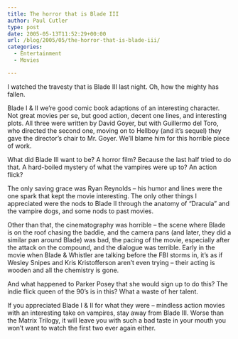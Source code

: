 ```yaml
---
title: The horror that is Blade III
author: Paul Cutler
type: post
date: 2005-05-13T11:52:29+00:00
url: /blog/2005/05/the-horror-that-is-blade-iii/
categories:
  - Entertainment
  - Movies

---
```

I watched the travesty that is Blade III last night. Oh, how the mighty has fallen.

Blade I & II we&#8217;re good comic book adaptions of an interesting character. Not great movies per se, but good action, decent one lines, and interesting plots. All three were written by David Goyer, but with Guillermo del Toro, who directed the second one, moving on to Hellboy (and it&#8217;s sequel) they gave the director&#8217;s chair to Mr. Goyer. We&#8217;ll blame him for this horrible piece of work.

What did Blade III want to be? A horror film? Because the last half tried to do that. A hard-boiled mystery of what the vampires were up to? An action flick?

The only saving grace was Ryan Reynolds &#8211; his humor and lines were the one spark that kept the movie interesting. The only other things I appreciated were the nods to Blade II through the anatomy of &#8220;Dracula&#8221; and the vampire dogs, and some nods to past movies.

Other than that, the cinematography was horrible &#8211; the scene where Blade is on the roof chasing the baddie, and the camera pans (and later, they did a similar pan around Blade) was bad, the pacing of the movie, especially after the attack on the compound, and the dialogue was terrible. Early in the movie when Blade & Whistler are talking before the FBI storms in, it&#8217;s as if Wesley Snipes and Kris Kristofferson aren&#8217;t even trying &#8211; their acting is wooden and all the chemistry is gone.

And what happened to Parker Posey that she would sign up to do this? The indie flick queen of the 90&#8217;s is in this? What a waste of her talent.

If you appreciated Blade I & II for what they were &#8211; mindless action movies with an interesting take on vampires, stay away from Blade III. Worse than the Matrix Trilogy, it will leave you with such a bad taste in your mouth you won&#8217;t want to watch the first two ever again either.